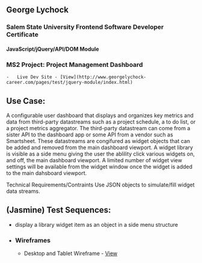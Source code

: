 ## George Lychock
### Salem State University Frontend Software Developer Certificate
#### JavaScript/jQuery/API/DOM Module
### MS2 Project: Project Management Dashboard
    -   Live Dev Site - [View](http://www.georgelychock-career.com/pages/test/jquery-module/index.html)
## Use Case:
A configurable user dashboard that displays and organizes key metrics and data from third-party datastreams such as a project schedule, a to do list, or a project metrics aggregator. The third-party datastream can come from a sister API to the dashboard app or some API from a vendor such as Smartsheet. These datastreams are congifured as widget objects that can be added and removed from the main dashboard viewport. A widget library is visible as a side menu giving the user the ablility click various widgets on, and off, the main dashboard viewport.
A limited number of widget view settings will be available from the widget window once the widget is added to the main dahsboard viewport.


Technical Requirements/Contraints
Use JSON objects to simulate/fill widget data streams.

## (Jasmine) Test Sequences:
-   display a library widget item as an object in a side menu structure


-   ### Wireframes

    -   Desktop and Tablet Wireframe - [View](https://github.com/GeorgeLychock/ssu-interactive-ms2/blob/main/_documentation/wireframes/pm-dashboard-desktop-01.png)


    